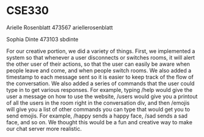 # CSE330
Arielle Rosenblatt
473567
ariellerosenblatt


Sophia Dinte
473103
sbdinte


For our creative portion, we did a variety of things. First, we implemented a system so that whenever a user disconnects or switches rooms, it will alert the other user of their actions, so that the user can easily be aware when people leave and come, and when people switch rooms. We also added a timestamp to each message sent so it is easier to keep track of the flow of the conversation. We also added a series of commands that the user could type in to get various responses. For example, typing /help would give the user a message on how to use the website, /users would give you a printout of all the users in the room right in the conversation div, and then /emojis will give you a list of other commands you can type that would get you to send emojis. For example, /happy sends a happy face, /sad sends a sad face, and so on. We thought this would be a fun and creative way to make our chat server more realistic. 